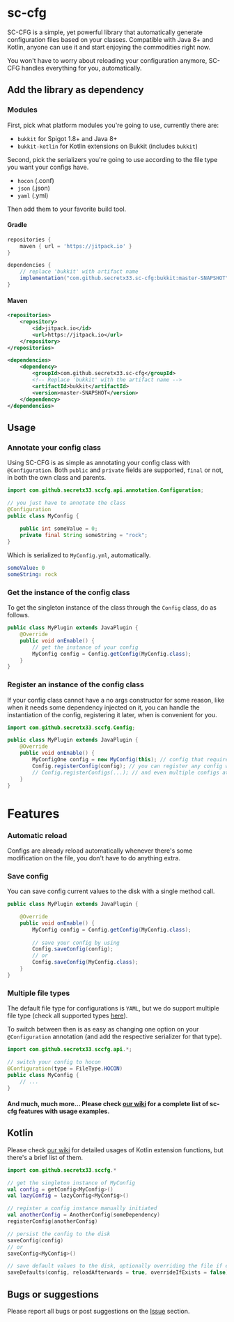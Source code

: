 # sc-cfg
 
SC-CFG is a simple, yet powerful library that automatically generate configuration files based on your classes. Compatible with Java 8+ and Kotlin, anyone can use it and start enjoying the commodities right now.

You won't have to worry about reloading your configuration anymore, SC-CFG handles everything for you, automatically.

## Add the library as dependency

### Modules

First, pick what platform modules you're going to use, currently there are:

- `bukkit` for Spigot 1.8+ and Java 8+
- `bukkit-kotlin` for Kotlin extensions on Bukkit (includes `bukkit`)

Second, pick the serializers you're going to use according to the file type you want your configs have.

- `hocon` (.conf)
- `json` (.json)
- `yaml` (.yml)

Then add them to your favorite build tool.

#### Gradle
```gradle
repositories {
    maven { url = 'https://jitpack.io' }
}

dependencies {
    // replace 'bukkit' with artifact name
    implementation("com.github.secretx33.sc-cfg:bukkit:master-SNAPSHOT")
}
```

#### Maven
```xml
<repositories>
    <repository>
        <id>jitpack.io</id>
        <url>https://jitpack.io</url>
    </repository>
</repositories>

<dependencies>
    <dependency>
        <groupId>com.github.secretx33.sc-cfg</groupId>
        <!-- Replace 'bukkit' with the artifact name -->
        <artifactId>bukkit</artifactId>
        <version>master-SNAPSHOT</version>
    </dependency>
</dependencies>
```

## Usage

### Annotate your config class

Using SC-CFG is as simple as annotating your config class with `@Configuration`. Both `public` and `private` fields are supported, `final` or not, in both the own class and parents.

```java
import com.github.secretx33.sccfg.api.annotation.Configuration;

// you just have to annotate the class
@Configuration
public class MyConfig {
    
    public int someValue = 0;
    private final String someString = "rock";
}
```

Which is serialized to `MyConfig.yml`, automatically.

```yaml
someValue: 0
someString: rock
```

### Get the instance of the config class

To get the singleton instance of the class through the `Config` class, do as follows.

```java
public class MyPlugin extends JavaPlugin {
    @Override
    public void onEnable() {
        // get the instance of your config
        MyConfig config = Config.getConfig(MyConfig.class);
    }
}
```

### Register an instance of the config class

If your config class cannot have a no args constructor for some reason, like when it needs some dependency injected on it, you can handle the instantiation of the config, registering it later, when is convenient for you.

```java
import com.github.secretx33.sccfg.Config;

public class MyPlugin extends JavaPlugin {
    @Override
    public void onEnable() {
        MyConfigOne config = new MyConfig(this); // config that require some dependency injected
        Config.registerConfig(config); // you can register any config whenever is convenient
        // Config.registerConfigs(...); // and even multiple configs at once
    }
}
```

# Features

### Automatic reload

Configs are already reload automatically whenever there's some modification on the file, you don't have to do anything extra.

### Save config

You can save config current values to the disk with a single method call.

```java
public class MyPlugin extends JavaPlugin {

    @Override
    public void onEnable() {
        MyConfig config = Config.getConfig(MyConfig.class);
        
        // save your config by using
        Config.saveConfig(config);
        // or
        Config.saveConfig(MyConfig.class);
    }
}
```

### Multiple file types

The default file type for configurations is `YAML`, but we do support multiple file type (check all supported types [here](https://secretx.gitbook.io/sc-cfg/setup#choose-the-modules-you-need)).

To switch between then is as easy as changing one option on your `@Configuration` annotation (and add the respective serializer for that type).

```java
import com.github.secretx33.sccfg.api.*;

// switch your config to hocon
@Configuration(type = FileType.HOCON)
public class MyConfig {
    // ...
}
```
#### And much, much more... Please check [our wiki](https://secretx.gitbook.io/sc-cfg/) for a complete list of sc-cfg features with usage examples.

## Kotlin

Please check [our wiki](https://secretx.gitbook.io/sc-cfg/) for detailed usages of Kotlin extension functions, but there's a brief list of them.

```kotlin
import com.github.secretx33.sccfg.*

// get the singleton instance of MyConfig
val config = getConfig<MyConfig>()
val lazyConfig = lazyConfig<MyConfig>()

// register a config instance manually initiated
val anotherConfig = AnotherConfig(someDependency)
registerConfig(anotherConfig)

// persist the config to the disk
saveConfig(config)
// or
saveConfig<MyConfig>()

// save default values to the disk, optionally overriding the file if exists
saveDefaults(config, reloadAfterwards = true, overrideIfExists = false)
```

## Bugs or suggestions

Please report all bugs or post suggestions on the [Issue](https://github.com/SecretX33/sc-cfg/issues) section.
